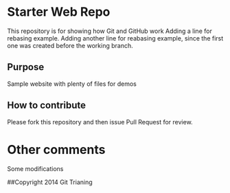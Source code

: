 # Starter Web Repo

This repository is for showing how Git and GitHub work
Adding a line for rebasing example.
Adding another line for reabasing example, since the first one was created before the working branch.

## Purpose

Sample website with plenty of files for demos

## How to contribute

Please fork this repository and then issue Pull Request for review.

# Other comments
Some modifications

##Copyright
2014 Git Trianing


